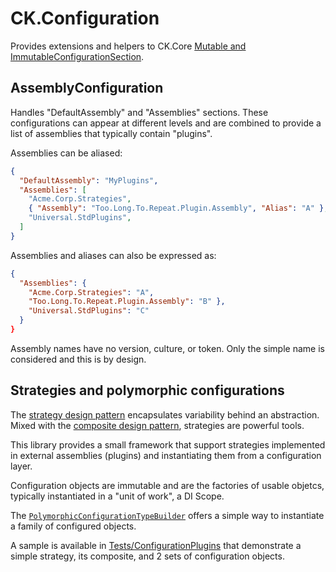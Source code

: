 # CK.Configuration

Provides extensions and helpers to CK.Core [Mutable and ImmutableConfigurationSection](https://github.com/Invenietis/CK-Core/tree/develop/CK.Core/Configuration).

## AssemblyConfiguration
Handles "DefaultAssembly" and "Assemblies" sections. These configurations can appear
at different levels and are combined to provide a list of assemblies that typically
contain "plugins".

Assemblies can be aliased:

```json
{
  "DefaultAssembly": "MyPlugins",
  "Assemblies": [
    "Acme.Corp.Strategies",
    { "Assembly": "Too.Long.To.Repeat.Plugin.Assembly", "Alias": "A" },
    "Universal.StdPlugins",
  ]
}
```

Assemblies and aliases can also be expressed as:
```json
{
  "Assemblies": {
    "Acme.Corp.Strategies": "A",
    "Too.Long.To.Repeat.Plugin.Assembly": "B" },
    "Universal.StdPlugins": "C"
  }
}
```

Assembly names have no version, culture, or token. Only the simple name is considered and this
is by design.

## Strategies and polymorphic configurations

The [strategy design pattern](https://en.wikipedia.org/wiki/Strategy_pattern) encapsulates
variability behind an abstraction. Mixed with the [composite design pattern](https://en.wikipedia.org/wiki/Composite_pattern),
strategies are powerful tools.

This library provides a small framework that support strategies implemented in external assemblies
(plugins) and instantiating them from a configuration layer.

Configuration objects are immutable and are the factories of usable objetcs, typically instantiated
in a "unit of work", a DI Scope.

The [`PolymorphicConfigurationTypeBuilder`](CK.Configuration/PolymorphicConfigurationTypeBuilderTests.cs)
offers a simple way to instantiate a family of configured objects.

A sample is available in [Tests/ConfigurationPlugins](Tests/ConfigurationPlugins) that demonstrate
a simple strategy, its composite, and 2 sets of configuration objects.

